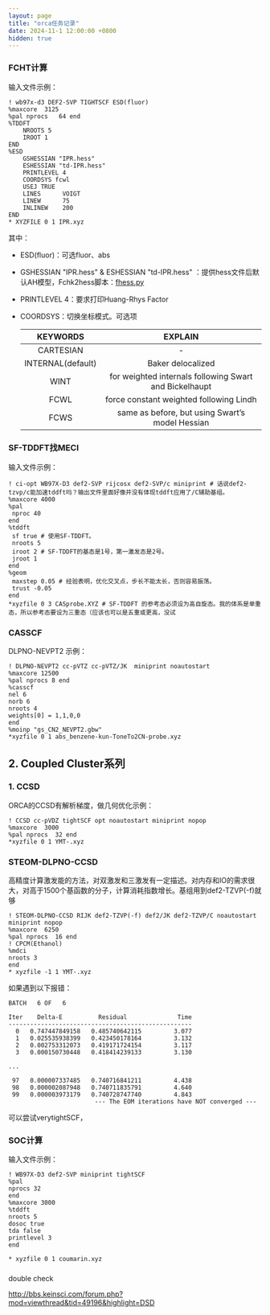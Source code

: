 ```yaml
---
layout: page
title: "orca任务记录"
date: 2024-11-1 12:00:00 +0800
hidden: true
---
```


### FCHT计算

输入文件示例：

~~~
! wb97x-d3 DEF2-SVP TIGHTSCF ESD(fluor) 
%maxcore  3125
%pal nprocs   64 end
%TDDFT 
    NROOTS 5 
    IROOT 1 
END 
%ESD 
    GSHESSIAN "IPR.hess" 
    ESHESSIAN "td-IPR.hess" 
    PRINTLEVEL 4
    COORDSYS fcwl
    USEJ TRUE
    LINES      VOIGT
    LINEW      75
    INLINEW    200
END 
* XYZFILE 0 1 IPR.xyz
~~~

其中：
 - ESD(fluor)：可选fluor、abs
 - GSHESSIAN "IPR.hess" & ESHESSIAN "td-IPR.hess" ：提供hess文件后默认AH模型，Fchk2hess脚本：[fhess.py](https://pub-ec46b9a843f44891acf04d27fddf97e0.r2.dev/2024/11/fhess.py)
 - PRINTLEVEL 4：要求打印Huang-Rhys Factor
 - COORDSYS：切换坐标模式。可选项
  
   |     KEYWORDS      |                        EXPLAIN                         |
   | :---------------: | :----------------------------------------------------: |
   |     CARTESIAN     |                           -                            |
   | INTERNAL(default) |                   Baker delocalized                    |
   |       WINT        | for weighted internals following Swart and Bickelhaupt |
   |       FCWL        |        force constant weighted following Lindh         |
   |       FCWS        |    same as before, but using Swart’s model Hessian     |

### SF-TDDFT找MECI

输入文件示例：

~~~
! ci-opt WB97X-D3 def2-SVP rijcosx def2-SVP/c miniprint # 话说def2-tzvp/c能加速tddft吗？输出文件里面好像并没有体现tddft应用了/C辅助基组。
%maxcore 4000
%pal
 nproc 40
end
%tddft
 sf true # 使用SF-TDDFT。
 nroots 5
 iroot 2 # SF-TDDFT的基态是1号，第一激发态是2号。
 jroot 1
end
%geom
 maxstep 0.05 # 经验表明，优化交叉点，步长不能太长，否则容易振荡。
 trust -0.05
end
*xyzfile 0 3 CASprobe.XYZ # SF-TDDFT 的参考态必须设为高自旋态。我的体系是单重态，所以参考态要设为三重态（应该也可以是五重或更高，没试
~~~

### CASSCF

DLPNO-NEVPT2 示例：
~~~
! DLPNO-NEVPT2 cc-pVTZ cc-pVTZ/JK  miniprint noautostart
%maxcore 12500
%pal nprocs 8 end
%casscf
nel 6
norb 6
nroots 4
weights[0] = 1,1,0,0
end
%moinp "gs_CN2_NEVPT2.gbw"
*xyzfile 0 1 abs_benzene-kun-ToneTo2CN-probe.xyz
~~~

## 2. Coupled Cluster系列

### 1. CCSD

ORCA的CCSD有解析梯度，做几何优化示例：
~~~
! CCSD cc-pVDZ tightSCF opt noautostart miniprint nopop
%maxcore  3000
%pal nprocs  32 end
*xyzfile 0 1 YMT-.xyz
~~~

### STEOM-DLPNO-CCSD
高精度计算激发能的方法，对双激发和三激发有一定描述。对内存和IO的需求很大，对高于1500个基函数的分子，计算消耗指数增长。基组用到def2-TZVP(-f)就够
~~~
! STEOM-DLPNO-CCSD RIJK def2-TZVP(-f) def2/JK def2-TZVP/C noautostart miniprint nopop
%maxcore  6250
%pal nprocs  16 end
! CPCM(Ethanol)
%mdci
nroots 3
end
* xyzfile -1 1 YMT-.xyz
~~~

如果遇到以下报错：
~~~
BATCH   6 OF   6

Iter    Delta-E          Residual              Time
---------------------------------------------------
  0   0.747447849158   0.485740642115         3.077
  1   0.025535938399   0.423450178164         3.132
  2   0.002753312073   0.419171724154         3.117
  3   0.000150730448   0.418414239133         3.130

...

 97   0.000007337485   0.740716841211         4.438
 98   0.000002087948   0.740711835791         4.640
 99   0.000003973179   0.740728747740         4.843
                        --- The EOM iterations have NOT converged ---
~~~
可以尝试verytightSCF，



### SOC计算
输入文件示例：
~~~
! WB97X-D3 def2-SVP miniprint tightSCF
%pal
nprocs 32
end
%maxcore 3000
%tddft
nroots 5
dosoc true
tda false
printlevel 3
end

* xyzfile 0 1 coumarin.xyz
~~~



###

double check

http://bbs.keinsci.com/forum.php?mod=viewthread&tid=49196&highlight=DSD



